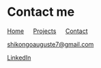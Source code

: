 # Contact me

[Home](./) &emsp; [Projects](./Projects.html) &emsp; [Contact](./Contact.html)



[shikongoauguste7@gmail.com](mailto:shikongoauguste7@gmail.com?subject=Mail_from_portfolio_website)

[LinkedIn](https://www.linkedin.com/in/auguste-shikongo-78a6742a7/)
